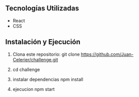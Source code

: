 ## Tecnologías Utilizadas

- React
- CSS

## Instalación y Ejecución

1. Clona este repositorio:
   git clone https://github.com/Juan-Celerier/challenge.git
2. cd challenge

3. instalar dependencias
   npm install

4. ejecucion
   npm start